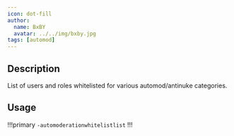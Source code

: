 ```yaml
---
icon: dot-fill
author:
  name: BxBY
  avatar: ../../img/bxby.jpg
tags: [automod]
---
```


## Description
List of users and roles whitelisted for various automod/antinuke categories.

## Usage
!!!primary
`-automoderationwhitelistlist`
!!!